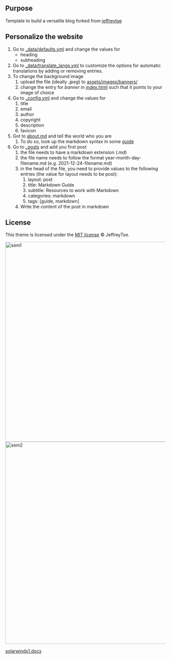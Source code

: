 ## Purpose

Template to build a versatile blog forked from [jeffreytse](https://github.com/jeffreytse/jekyll-theme-yat)

## Personalize the website

1. Go to [_data/defaults.yml](_data/defaults.yml) and change the values for
    - heading
    - subheading
2. Go to [_data/translate_langs.yml](_data/translate_langs.yml) to customize the options for automatic translations by adding or removing entries.
3. To change the background image
    1. upload the file (ideally *.jpeg*) to [assets/images/banners/](assets/images/banners/)
    2. change the entry for *banner* in [index.html](index.html) such that it points to your image of choice
4. Go to [_config.yml](_config.yml) and change the values for
    1. title
    2. email
    3. author
    4. copyright
    5. description
    6. favicon
5. Got to [about.md](about.md) and tell the world who you are
    1. To do so, look up the markdown syntax in some [guide](https://www.markdownguide.org/basic-syntax/)
6. Go to [_posts](_posts) and add you first post
    1. the file needs to have a markdown extension (*.md*)
    2. the file name needs to follow the format year-month-day-filename.md (e.g. 2021-12-24-filename.md)
    3. in the head of the file, you need to provide values to the following entries (the value for layout needs to be post):
        1. layout: post
        2. title: Markdown Guide
        3. subtitle: Resources to work with Markdown
        4. categories: markdown
        5. tags: [guide, markdown]
    4. Write the content of the post in markdown



## License

This theme is licensed under the [MIT license](https://opensource.org/licenses/mit-license.php) © JeffreyTse.

<!-- External links -->

[jekyll]: https://jekyllrb.com/
[yat-git-repo]: https://github.com/jeffreytse/jekyll-theme-yat/
[yat-live-demo]: https://jeffreytse.github.io/jekyll-theme-yat/
[jekyll-spaceship]: https://github.com/jeffreytse/jekyll-spaceship
[jekyll-seo-tag]: https://github.com/jekyll/jekyll-seo-tag
[jekyll-sitemap]: https://github.com/jekyll/jekyll-sitemap
[jekyll-feed]: https://github.com/jekyll/jekyll-feed
[highlight-js]: https://github.com/highlightjs/highlight.js

<img width="626" alt="sem1" src="https://github.com/tayahlinus/tayahlinus.github.io/assets/154364754/da87f2da-b4b4-4bbf-a179-f63015f90a73">

<img width="633" alt="sem2" src="https://github.com/tayahlinus/tayahlinus.github.io/assets/154364754/baadb098-1909-4564-b6d7-b81dfc4f9403">

[solarwinds1.docx](https://github.com/tayahlinus/tayahlinus.github.io/files/13772570/solarwinds1.docx)



